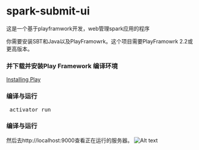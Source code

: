 # spark-submit-ui
这是一个基于playframwork开发，web管理spark应用的程序

你需要安装SBT和Java以及PlayFramowrk。这个项目需要PlayFramowrk 2.2或更高版本。

### 并下载并安装Play Framework 编译环境
 [Installing Play](https://www.playframework.com/documentation/2.5.x/Installing") 
### 编译与运行
<pre> activator run </pre>

### 编译与运行
然后去http://localhost:9000查看正在运行的服务器。
![Alt text]("http://7xsvi4.com1.z0.glb.clouddn.com/QQ20170313-162151@2x.png")

 
